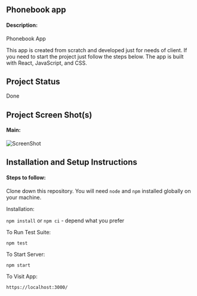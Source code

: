 ## Phonebook app

#### Description:

Phonebook App

This app is created from scratch and developed just for needs of client. If you need to start the project just follow the steps below. The app is built with React, JavaScript, and CSS.

## Project Status
Done

## Project Screen Shot(s)

#### Main:   

![ScreenShot](https://raw.github.com/ivevil/phonebook/master/screenshot.png)

## Installation and Setup Instructions

#### Steps to follow:  

Clone down this repository. You will need `node` and `npm` installed globally on your machine.  

Installation:

`npm install`  or  `npm ci` - depend what you prefer

To Run Test Suite:  

`npm test`  

To Start Server:

`npm start`  

To Visit App:

`https://localhost:3000/`  
